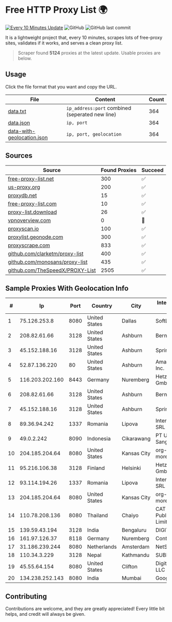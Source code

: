 
# Free HTTP Proxy List 🌍

[![Every 10 Minutes Update](https://github.com/mertguvencli/http-proxy-list/actions/workflows/main.yml/badge.svg?branch=main)](https://github.com/mertguvencli/http-proxy-list/actions/workflows/main.yml)
![GitHub](https://img.shields.io/github/license/mertguvencli/http-proxy-list)
![GitHub last commit](https://img.shields.io/github/last-commit/mertguvencli/http-proxy-list)

It is a lightweight project that, every 10 minutes, scrapes lots of free-proxy sites, validates if it works, and serves a clean proxy list.


> Scraper found **5124** proxies at the latest update. Usable proxies are below.

## Usage

Click the file format that you want and copy the URL.


|File|Content|Count|
|----|-------|-----|
|[data.txt](https://raw.githubusercontent.com/mertguvencli/http-proxy-list/main/proxy-list/data.txt)|`ip_address:port` combined (seperated new line)|364|
|[data.json](https://raw.githubusercontent.com/mertguvencli/http-proxy-list/main/proxy-list/data.json)|`ip, port`|364|
|[data-with-geolocation.json](https://raw.githubusercontent.com/mertguvencli/http-proxy-list/main/proxy-list/data-with-geolocation.json)|`ip, port, geolocation`|364|

## Sources

|Source|Found Proxies|Succeed|
|------|-------------|-------|
|[free-proxy-list.net](https://free-proxy-list.net)|300|✅|
|[us-proxy.org](https://www.us-proxy.org)|200|✅|
|[proxydb.net](http://proxydb.net)|15|✅|
|[free-proxy-list.com](https://free-proxy-list.com/?page=&port=&type%5B%5D=http&type%5B%5D=https&up_time=0&search=Search)|10|✅|
|[proxy-list.download](https://www.proxy-list.download/HTTP)|26|✅|
|[vpnoverview.com](https://vpnoverview.com/privacy/anonymous-browsing/free-proxy-servers)|0|🚫|
|[proxyscan.io](https://www.proxyscan.io)|100|✅|
|[proxylist.geonode.com](https://proxylist.geonode.com/api/proxy-list?limit=300&page=1&sort_by=lastChecked&sort_type=desc&protocols=http,https)|300|✅|
|[proxyscrape.com](https://api.proxyscrape.com/v2/?request=displayproxies&protocol=http&timeout=10000&country=all&ssl=all&anonymity=all)|833|✅|
|[github.com/clarketm/proxy-list](https://raw.githubusercontent.com/clarketm/proxy-list/master/proxy-list-raw.txt)|400|✅|
|[github.com/monosans/proxy-list](https://raw.githubusercontent.com/monosans/proxy-list/main/proxies/http.txt)|435|✅|
|[github.com/TheSpeedX/PROXY-List](https://raw.githubusercontent.com/TheSpeedX/PROXY-List/master/http.txt)|2505|✅|


## Sample Proxies With Geolocation Info

|#|Ip|Port|Country|City|Internet Service Provider|
|-|--|----|-------|----|-------------------------|
|1|75.126.253.8|8080|United States|Dallas|SoftLayer|
|2|208.82.61.66|3128|United States|Ashburn|Bernardi Sounds|
|3|45.152.188.16|3128|United States|Ashburn|Sprint|
|4|52.87.136.220|80|United States|Ashburn|Amazon.com, Inc.|
|5|116.203.202.160|8443|Germany|Nuremberg|Hetzner Online GmbH|
|6|208.82.61.66|3128|United States|Ashburn|Bernardi Sounds|
|7|45.152.188.16|3128|United States|Ashburn|Sprint|
|8|89.36.94.242|1337|Romania|Lipova|Interkvm Host SRL|
|9|49.0.2.242|8090|Indonesia|Cikarawang|PT Usaha Adi Sanggoro|
|10|204.185.204.64|8080|United States|Kansas City|org-morenet.more.net|
|11|95.216.106.38|3128|Finland|Helsinki|Hetzner Online GmbH|
|12|93.114.194.26|1337|Romania|Lipova|Interkvm Host SRL|
|13|204.185.204.64|8080|United States|Kansas City|org-morenet.more.net|
|14|110.78.208.136|8080|Thailand|Chaiyo|CAT Telecom Public Company Limited|
|15|139.59.43.194|3128|India|Bengaluru|DIGITALOCEAN|
|16|161.97.126.37|8118|Germany|Nuremberg|Contabo GmbH|
|17|31.186.239.244|8080|Netherlands|Amsterdam|NetSkope Inc|
|18|110.34.3.229|3128|Nepal|Kathmandu|SUBISU C7|
|19|45.55.64.154|8080|United States|Clifton|DigitalOcean, LLC|
|20|134.238.252.143|8080|India|Mumbai|Google LLC|



## Contributing

Contributions are welcome, and they are greatly appreciated! Every
little bit helps, and credit will always be given.

